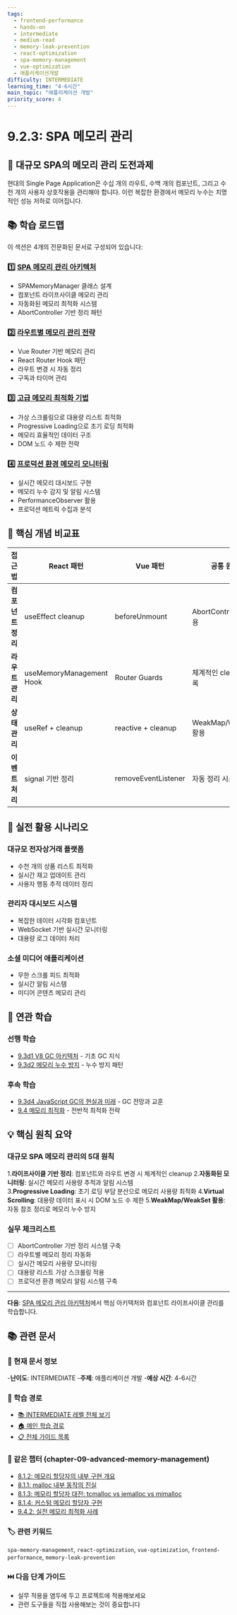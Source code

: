 ```yaml
---
tags:
  - frontend-performance
  - hands-on
  - intermediate
  - medium-read
  - memory-leak-prevention
  - react-optimization
  - spa-memory-management
  - vue-optimization
  - 애플리케이션개발
difficulty: INTERMEDIATE
learning_time: "4-6시간"
main_topic: "애플리케이션 개발"
priority_score: 4
---
```


# 9.2.3: SPA 메모리 관리

## 🎯 대규모 SPA의 메모리 관리 도전과제

현대의 Single Page Application은 수십 개의 라우트, 수백 개의 컴포넌트, 그리고 수천 개의 사용자 상호작용을 관리해야 합니다. 이런 복잡한 환경에서 메모리 누수는 치명적인 성능 저하로 이어집니다.

## 📚 학습 로드맵

이 섹션은 4개의 전문화된 문서로 구성되어 있습니다:

### 1️⃣ [SPA 메모리 관리 아키텍처](./09-02-06-spa-architecture-lifecycle.md)

- SPAMemoryManager 클래스 설계
- 컴포넌트 라이프사이클 메모리 관리
- 자동화된 메모리 최적화 시스템
- AbortController 기반 정리 패턴

### 2️⃣ [라우트별 메모리 관리 전략](./09-02-04-route-memory-management.md)

- Vue Router 기반 메모리 관리
- React Router Hook 패턴
- 라우트 변경 시 자동 정리
- 구독과 타이머 관리

### 3️⃣ [고급 메모리 최적화 기법](./09-04-03-advanced-optimization.md)

- 가상 스크롤링으로 대용량 리스트 최적화
- Progressive Loading으로 초기 로딩 최적화
- 메모리 효율적인 데이터 구조
- DOM 노드 수 제한 전략

### 4️⃣ [프로덕션 환경 메모리 모니터링](./09-05-01-production-monitoring.md)

- 실시간 메모리 대시보드 구현
- 메모리 누수 감지 및 알림 시스템
- PerformanceObserver 활용
- 프로덕션 메트릭 수집과 분석

## 🎯 핵심 개념 비교표

| 접근법 | React 패턴 | Vue 패턴 | 공통 원칙 |
|--------|------------|----------|-----------|
|**컴포넌트 정리**| useEffect cleanup | beforeUnmount | AbortController 활용 |
|**라우트 관리**| useMemoryManagement Hook | Router Guards | 체계적인 cleanup 등록 |
|**상태 관리**| useRef + cleanup | reactive + cleanup | WeakMap/WeakSet 활용 |
|**이벤트 처리**| signal 기반 정리 | removeEventListener | 자동 정리 시스템 |

## 🚀 실전 활용 시나리오

### 대규모 전자상거래 플랫폼

- 수천 개의 상품 리스트 최적화
- 실시간 재고 업데이트 관리
- 사용자 행동 추적 데이터 정리

### 관리자 대시보드 시스템

- 복잡한 데이터 시각화 컴포넌트
- WebSocket 기반 실시간 모니터링
- 대용량 로그 데이터 처리

### 소셜 미디어 애플리케이션

- 무한 스크롤 피드 최적화
- 실시간 알림 시스템
- 미디어 콘텐츠 메모리 관리

## 🔗 연관 학습

### 선행 학습

- [9.3d1 V8 GC 아키텍처](../chapter-08-memory-allocator-gc/08-03-06-v8-gc-architecture.md) - 기초 GC 지식
- [9.3d2 메모리 누수 방지](./09-02-02-memory-leak-prevention.md) - 누수 방지 패턴

### 후속 학습  

- [9.3d4 JavaScript GC의 현실과 미래](./09-02-05-javascript-gc-future.md) - GC 전망과 교훈
- [9.4 메모리 최적화](./09-04-04-memory-optimization.md) - 전반적 최적화 전략

## 💡 핵심 원칙 요약

### 대규모 SPA 메모리 관리의 5대 원칙

1.**라이프사이클 기반 정리**: 컴포넌트와 라우트 변경 시 체계적인 cleanup
2.**자동화된 모니터링**: 실시간 메모리 사용량 추적과 알림 시스템  
3.**Progressive Loading**: 초기 로딩 부담 분산으로 메모리 사용량 최적화
4.**Virtual Scrolling**: 대용량 데이터 표시 시 DOM 노드 수 제한
5.**WeakMap/WeakSet 활용**: 자동 참조 정리로 메모리 누수 방지

### 실무 체크리스트

- [ ] AbortController 기반 정리 시스템 구축
- [ ] 라우트별 메모리 정리 자동화
- [ ] 실시간 메모리 사용량 모니터링
- [ ] 대용량 리스트 가상 스크롤링 적용
- [ ] 프로덕션 환경 메모리 알림 시스템 구축

---

**다음**: [SPA 메모리 관리 아키텍처](./09-02-06-spa-architecture-lifecycle.md)에서 핵심 아키텍처와 컴포넌트 라이프사이클 관리를 학습합니다.

## 📚 관련 문서

### 📖 현재 문서 정보

-**난이도**: INTERMEDIATE
-**주제**: 애플리케이션 개발
-**예상 시간**: 4-6시간

### 🎯 학습 경로

- [📚 INTERMEDIATE 레벨 전체 보기](../learning-paths/intermediate/)
- [🏠 메인 학습 경로](../learning-paths/)
- [📋 전체 가이드 목록](../README.md)

### 📂 같은 챕터 (chapter-09-advanced-memory-management)

- [8.1.2: 메모리 할당자의 내부 구현 개요](../chapter-08-memory-allocator-gc/08-01-02-memory-allocator.md)
- [8.1.1: malloc 내부 동작의 진실](../chapter-08-memory-allocator-gc/08-01-01-malloc-fundamentals.md)
- [8.1.3: 메모리 할당자 대전: tcmalloc vs jemalloc vs mimalloc](../chapter-08-memory-allocator-gc/08-01-03-allocator-comparison.md)
- [8.1.4: 커스텀 메모리 할당자 구현](../chapter-08-memory-allocator-gc/08-01-04-custom-allocators.md)
- [9.4.2: 실전 메모리 최적화 사례](./09-04-02-production-optimization.md)

### 🏷️ 관련 키워드

`spa-memory-management`, `react-optimization`, `vue-optimization`, `frontend-performance`, `memory-leak-prevention`

### ⏭️ 다음 단계 가이드

- 실무 적용을 염두에 두고 프로젝트에 적용해보세요
- 관련 도구들을 직접 사용해보는 것이 중요합니다

